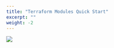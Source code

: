 ```yaml
---
title: "Terraform Modules Quick Start"
excerpt: ""
weight: -2
---
```

![](/images/cb8dbe9-terraform.png)